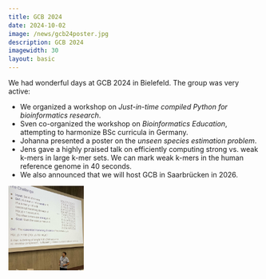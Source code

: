 ```yaml
---
title: GCB 2024
date: 2024-10-02
image: /news/gcb24poster.jpg
description: GCB 2024
imagewidth: 30
layout: basic
---
```


We had wonderful days at GCB 2024 in Bielefeld.
The group was very active:

- We organized a workshop on *Just-in-time compiled Python for bioinformatics research*.
- Sven co-organized the workshop on *Bioinformatics Education*, attempting to harmonize BSc curricula in Germany.
- Johanna presented a poster on the *unseen species estimation problem*.
- Jens gave a highly praised talk on efficiently computing strong vs. weak k-mers in large k-mer sets. We can mark weak k-mers in the human reference genome in 40 seconds.
- We also announced that we will host GCB in Saarbrücken in 2026.

<img src="/news/gcb24talk.jpg" alt="Jens Zentgraf talking about weak k-mer identification" width="30%"/>

<br/>
